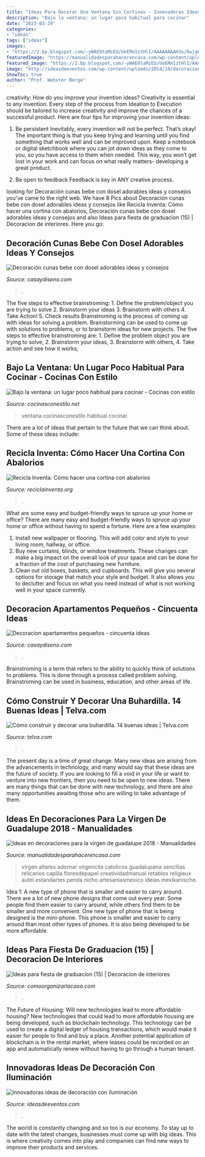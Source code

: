 ```yaml
---
title: "Ideas Para Decorar Una Ventana Sin Cortinas - Innovadoras Ideas De Decoración Con Iluminación"
description: "Bajo la ventana: un lugar poco habitual para cocinar"
date: "2023-03-29"
categories:
- "ideas"
tags: ["ideas"]
images:
- "https://2.bp.blogspot.com/-yWAE6taMzEU/UoERm1ztHlI/AAAAAAAAH3o/6wjqE22bN1Q/s1600/abalorios+cortina+01.jpg"
featuredImage: "https://manualidadesparahacerencasa.com/wp-content/uploads/2018/12/decoraciones-para-la-virgen-de-guadalupe-sencillas-.jpg"
featured_image: "https://2.bp.blogspot.com/-yWAE6taMzEU/UoERm1ztHlI/AAAAAAAAH3o/6wjqE22bN1Q/s1600/abalorios+cortina+01.jpg"
image: "http://ideasdeeventos.com/wp-content/uploads/2014/10/decoracion-romantica-evento-lucesverticales.jpg"
ShowToc: true
author: "Prof. Webster Berge"
---
```



creativity: How do you improve your invention ideas?
Creativity is essential to any invention. Every step of the process from Ideation to Execution should be tailored to increase creativity and improve the chances of a successful product. Here are four tips for improving your invention ideas:
1. Be persistent
Inevitably, every invention will not be perfect. That’s okay! The important thing is that you keep trying and learning until you find something that works well and can be improved upon. Keep a notebook or digital sketchbook where you can jot down ideas as they come to you, so you have access to them when needed. This way, you won’t get lost in your work and can focus on what really matters- developing a great product.

2. Be open to feedback
Feedback is key in ANY creative process.

	

		
looking for Decoración cunas bebe con dosel adorables ideas y consejos you've came to the right web. We have 8 Pics about Decoración cunas bebe con dosel adorables ideas y consejos like Recicla Inventa: Cómo hacer una cortina con abalorios, Decoración cunas bebe con dosel adorables ideas y consejos and also Ideas para fiesta de graduacion (15) | Decoracion de interiores. Here you go:
		
    
## Decoración Cunas Bebe Con Dosel Adorables Ideas Y Consejos

<img loading=lazy src="https://casaydiseno.com/wp-content/uploads/2015/05/decoracion-cunas-bebe-color-rosa-pared-cama-madera.jpg" onerror="this.onerror=null;this.src='https://tse3.mm.bing.net/th?id=OIP.TaJI7Whu3Ho4vLv6CTZB7QHaEl&amp;pid=15.1';" alt="Decoración cunas bebe con dosel adorables ideas y consejos">

_Source: casaydiseno.com_

>. 

	

The five steps to effective brainstroming: 1. Define the problem/object you are trying to solve 2. Brainstorm your ideas 3. Brainstorm with others 4. Take Action! 5. Check results
Brainstroming is the process of coming up with ideas for solving a problem. Brainstorming can be used to come up with solutions to problems, or to brainstorm ideas for new projects. The five steps to effective brainstroming are: 1. Define the problem object you are trying to solve, 2. Brainstorm your ideas, 3. Brainstorm with others, 4. Take action and see how it works, 
    
## Bajo La Ventana: Un Lugar Poco Habitual Para Cocinar - Cocinas Con Estilo

<img loading=lazy src="http://1.bp.blogspot.com/-DzwU3zVdfdg/VCc1HT5K3PI/AAAAAAAAX8w/JV7GxUdUM6w/s1600/cocina-madera-con-isla-Schreyer%2BConstruction7.jpg" onerror="this.onerror=null;this.src='https://tse3.mm.bing.net/th?id=OIP.dvgHq4Q-3MMhIxlNLMrw2QHaE3&amp;pid=15.1';" alt="Bajo la ventana: un lugar poco habitual para cocinar - Cocinas con estilo">

_Source: cocinasconestilo.net_

>ventana cocinasconestilo habitual cocinar. 

	

There are a lot of ideas that pertain to the future that we can think about. Some of these ideas include: 

    
## Recicla Inventa: Cómo Hacer Una Cortina Con Abalorios

<img loading=lazy src="https://2.bp.blogspot.com/-yWAE6taMzEU/UoERm1ztHlI/AAAAAAAAH3o/6wjqE22bN1Q/s1600/abalorios+cortina+01.jpg" onerror="this.onerror=null;this.src='https://tse1.mm.bing.net/th?id=OIP.Oy7OY31C3BzwndlHs6G7zgAAAA&amp;pid=15.1';" alt="Recicla Inventa: Cómo hacer una cortina con abalorios">

_Source: reciclainventa.org_

>. 

	

What are some easy and budget-friendly ways to spruce up your home or office?
There are many easy and budget-friendly ways to spruce up your home or office without having to spend a fortune. Here are a few examples: 
1. Install new wallpaper or flooring. This will add color and style to your living room, hallway, or office. 
2. Buy new curtains, blinds, or window treatments. These changes can make a big impact on the overall look of your space and can be done for a fraction of the cost of purchasing new furniture. 
3. Clean out old boxes, baskets, and cupboards. This will give you several options for storage that match your style and budget. It also allows you to declutter and focus on what you need instead of what is not working well in your space currently. 

    
## Decoracion Apartamentos Pequeños - Cincuenta Ideas

<img loading=lazy src="https://casaydiseno.com/wp-content/uploads/2016/01/estupendo-diseño-decoración-moderna.jpg" onerror="this.onerror=null;this.src='https://tse3.mm.bing.net/th?id=OIP.sIlNQEAisOCuN9lClxnkkwHaE-&amp;pid=15.1';" alt="Decoracion apartamentos pequeños - cincuenta ideas">

_Source: casaydiseno.com_

>. 

	

Brainstroming is a term that refers to the ability to quickly think of solutions to problems. This is done through a process called problem solving. Brainstroming can be used in business, education, and other areas of life.

    
## Cómo Construir Y Decorar Una Buhardilla. 14 Buenas Ideas | Telva.com

<img loading=lazy src="https://e00-telva.uecdn.es/assets/multimedia/imagenes/2020/02/06/15809840838996.jpg" onerror="this.onerror=null;this.src='https://tse4.mm.bing.net/th?id=OIP.MdA5teM58K4qgqKbwE-qpQHaJ3&amp;pid=15.1';" alt="Cómo construir y decorar una buhardilla. 14 buenas ideas | Telva.com">

_Source: telva.com_

>. 

	

The present day is a time of great change. Many new ideas are arising from the advancements in technology, and many would say that these ideas are the future of society. If you are looking to fill a void in your life or want to venture into new frontiers, then you need to be open to new ideas. There are many things that can be done with new technology, and there are also many opportunities awaiting those who are willing to take advantage of them.

    
## Ideas En Decoraciones Para La Virgen De Guadalupe 2018 - Manualidades

<img loading=lazy src="https://manualidadesparahacerencasa.com/wp-content/uploads/2018/12/decoraciones-para-la-virgen-de-guadalupe-sencillas-.jpg" onerror="this.onerror=null;this.src='https://tse4.mm.bing.net/th?id=OIP.WF-b0GSQNA8iprEq5T-CtwAAAA&amp;pid=15.1';" alt="Ideas en decoraciones para la virgen de guadalupe 2018 - Manualidades">

_Source: manualidadesparahacerencasa.com_

>virgen altares adornar virgencita catolicos guadalupana sencillas relicarios capilla floresdepapel creatividadmanual retablos religieux autel estandartes perola nicho artesaniasmexico ideias mexikanische. 

	

Idea 1: A new type of phone that is smaller and easier to carry around.
There are a lot of new phone designs that come out every year. Some people find them easier to carry around, while others find them to be smaller and more convenient. One new type of phone that is being designed is the mini-phone. This phone is smaller and easier to carry around than most other types of phones. It is also being developed to be more affordable.

    
## Ideas Para Fiesta De Graduacion (15) | Decoracion De Interiores

<img loading=lazy src="http://comoorganizarlacasa.com/wp-content/uploads/2016/05/Ideas-para-fiesta-de-graduacion-15.jpg" onerror="this.onerror=null;this.src='https://tse1.mm.bing.net/th?id=OIP.9dOjyxse0ulPpwoQvoSDsgHaKe&amp;pid=15.1';" alt="Ideas para fiesta de graduacion (15) | Decoracion de interiores">

_Source: comoorganizarlacasa.com_

>. 

	

The Future of Housing: Will new technologies lead to more affordable housing?
New technologies that could lead to more affordable housing are being developed, such as blockchain technology. This technology can be used to create a digital ledger of housing transactions, which would make it easier for people to find and buy a place. Another potential application of blockchain is in the rental market, where leases could be recorded on an app and automatically renew without having to go through a human tenant.

    
## Innovadoras Ideas De Decoración Con Iluminación

<img loading=lazy src="http://ideasdeeventos.com/wp-content/uploads/2014/10/decoracion-romantica-evento-lucesverticales.jpg" onerror="this.onerror=null;this.src='https://tse2.mm.bing.net/th?id=OIP.ezYVTQo5j5Jq-deQzc3fOAHaLH&amp;pid=15.1';" alt="Innovadoras ideas de decoración con iluminación">

_Source: ideasdeeventos.com_

>. 

	

The world is constantly changing and so too is our economy. To stay up to date with the latest changes, businesses must come up with big ideas. This is where creativity comes into play and companies can find new ways to improve their products and services.

